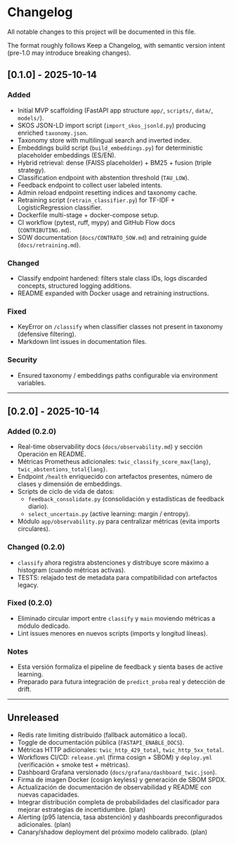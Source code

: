# Changelog

All notable changes to this project will be documented in this file.

The format roughly follows Keep a Changelog, with semantic version intent (pre-1.0 may introduce breaking changes).

## [0.1.0] - 2025-10-14

### Added

- Initial MVP scaffolding (FastAPI app structure `app/`, `scripts/`, `data/`, `models/`).
- SKOS JSON-LD import script (`import_skos_jsonld.py`) producing enriched `taxonomy.json`.
- Taxonomy store with multilingual search and inverted index.
- Embeddings build script (`build_embeddings.py`) for deterministic placeholder embeddings (ES/EN).
- Hybrid retrieval: dense (FAISS placeholder) + BM25 + fusion (triple strategy).
- Classification endpoint with abstention threshold (`TAU_LOW`).
- Feedback endpoint to collect user labeled intents.
- Admin reload endpoint resetting indices and taxonomy cache.
- Retraining script (`retrain_classifier.py`) for TF-IDF + LogisticRegression classifier.
- Dockerfile multi-stage + docker-compose setup.
- CI workflow (pytest, ruff, mypy) and GitHub Flow docs (`CONTRIBUTING.md`).
- SOW documentation (`docs/CONTRATO_SOW.md`) and retraining guide (`docs/retraining.md`).

### Changed

- Classify endpoint hardened: filters stale class IDs, logs discarded concepts, structured logging additions.
- README expanded with Docker usage and retraining instructions.

### Fixed

- KeyError on `/classify` when classifier classes not present in taxonomy (defensive filtering).
- Markdown lint issues in documentation files.

### Security

- Ensured taxonomy / embeddings paths configurable via environment variables.

---

## [0.2.0] - 2025-10-14

### Added (0.2.0)

- Real-time observability docs (`docs/observability.md`) y sección Operación en README.
- Métricas Prometheus adicionales: `twic_classify_score_max{lang}`, `twic_abstentions_total{lang}`.
- Endpoint `/health` enriquecido con artefactos presentes, número de clases y dimensión de embeddings.
- Scripts de ciclo de vida de datos:
  - `feedback_consolidate.py` (consolidación y estadísticas de feedback diario).
  - `select_uncertain.py` (active learning: margin / entropy).
- Módulo `app/observability.py` para centralizar métricas (evita imports circulares).

### Changed (0.2.0)

- `classify` ahora registra abstenciones y distribuye score máximo a histogram (cuando métricas activas).
- TESTS: relajado test de metadata para compatibilidad con artefactos legacy.

### Fixed (0.2.0)

- Eliminado circular import entre `classify` y `main` moviendo métricas a módulo dedicado.
- Lint issues menores en nuevos scripts (imports y longitud líneas).

### Notes

- Esta versión formaliza el pipeline de feedback y sienta bases de active learning.
- Preparado para futura integración de `predict_proba` real y detección de drift.

---

## Unreleased

- Redis rate limiting distribuido (fallback automático a local).
- Toggle de documentación pública (`FASTAPI_ENABLE_DOCS`).
- Métricas HTTP adicionales: `twic_http_429_total`, `twic_http_5xx_total`.
- Workflows CI/CD: `release.yml` (firma cosign + SBOM) y `deploy.yml` (verificación + smoke test + métricas).
- Dashboard Grafana versionado (`docs/grafana/dashboard_twic.json`).
- Firma de imagen Docker (cosign keyless) y generación de SBOM SPDX.
- Actualización de documentación de observabilidad y README con nuevas capacidades.
- Integrar distribución completa de probabilidades del clasificador para mejorar estrategias de incertidumbre. (plan)
- Alerting (p95 latencia, tasa abstención) y dashboards preconfigurados adicionales. (plan)
- Canary/shadow deployment del próximo modelo calibrado. (plan)
